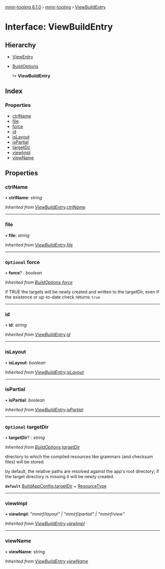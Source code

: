 [mmir-tooling 6.1.0](../README.md) › [mmir-tooling](../modules/mmir_tooling.md) › [ViewBuildEntry](mmir_tooling.viewbuildentry.md)

# Interface: ViewBuildEntry

## Hierarchy

* [ViewEntry](mmir_tooling.viewentry.md)

* [BuildOptions](mmir_tooling.buildoptions.md)

  ↳ **ViewBuildEntry**

## Index

### Properties

* [ctrlName](mmir_tooling.viewbuildentry.md#ctrlname)
* [file](mmir_tooling.viewbuildentry.md#file)
* [force](mmir_tooling.viewbuildentry.md#optional-force)
* [id](mmir_tooling.viewbuildentry.md#id)
* [isLayout](mmir_tooling.viewbuildentry.md#islayout)
* [isPartial](mmir_tooling.viewbuildentry.md#ispartial)
* [targetDir](mmir_tooling.viewbuildentry.md#optional-targetdir)
* [viewImpl](mmir_tooling.viewbuildentry.md#viewimpl)
* [viewName](mmir_tooling.viewbuildentry.md#viewname)

## Properties

###  ctrlName

• **ctrlName**: *string*

*Inherited from [ViewBuildEntry](mmir_tooling.viewbuildentry.md).[ctrlName](mmir_tooling.viewbuildentry.md#ctrlname)*

___

###  file

• **file**: *string*

*Inherited from [ViewBuildEntry](mmir_tooling.viewbuildentry.md).[file](mmir_tooling.viewbuildentry.md#file)*

___

### `Optional` force

• **force**? : *boolean*

*Inherited from [BuildOptions](mmir_tooling.buildoptions.md).[force](mmir_tooling.buildoptions.md#optional-force)*

if TRUE the targets will be newly created and written to the targetDir,
even if the existence or up-to-date check returns `true`

___

###  id

• **id**: *string*

*Inherited from [ViewBuildEntry](mmir_tooling.viewbuildentry.md).[id](mmir_tooling.viewbuildentry.md#id)*

___

###  isLayout

• **isLayout**: *boolean*

*Inherited from [ViewBuildEntry](mmir_tooling.viewbuildentry.md).[isLayout](mmir_tooling.viewbuildentry.md#islayout)*

___

###  isPartial

• **isPartial**: *boolean*

*Inherited from [ViewBuildEntry](mmir_tooling.viewbuildentry.md).[isPartial](mmir_tooling.viewbuildentry.md#ispartial)*

___

### `Optional` targetDir

• **targetDir**? : *string*

*Inherited from [BuildOptions](mmir_tooling.buildoptions.md).[targetDir](mmir_tooling.buildoptions.md#optional-targetdir)*

directory to which the compiled resources like grammars (and checksum files) will be stored

by default, the relative paths are resolved against the app's root directory;
if the target directory is missing it will be newly created.

**`default`** [BuildAppConfig.targetDir](mmir_tooling.buildappconfig.md#optional-targetdir) + [ResourceType](../modules/mmir_tooling.md#resourcetype)

___

###  viewImpl

• **viewImpl**: *"mmirf/layout" | "mmirf/partial" | "mmirf/view"*

*Inherited from [ViewBuildEntry](mmir_tooling.viewbuildentry.md).[viewImpl](mmir_tooling.viewbuildentry.md#viewimpl)*

___

###  viewName

• **viewName**: *string*

*Inherited from [ViewBuildEntry](mmir_tooling.viewbuildentry.md).[viewName](mmir_tooling.viewbuildentry.md#viewname)*

